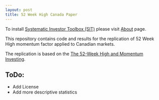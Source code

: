 ```yaml
---
layout: post
title: 52 Week High Canada Paper
---
```



To install [Systematic Investor Toolbox (SIT)](https://github.com/systematicinvestor/SIT) please visit [About](/about) page.

This repository contains code and results for the replication of 52 Week High momentum factor applied to Canadian markets.

The replication is based on the [The 52-Week High and Momentum Investing](http://www.bauer.uh.edu/tgeorge/papers/gh4-paper.pdf).

ToDo:
----

* Add License
* Add more descriptive statistics

